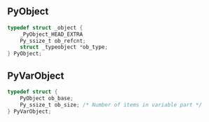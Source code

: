 ## PyObject

```c
typedef struct _object {
    _PyObject_HEAD_EXTRA
    Py_ssize_t ob_refcnt;
    struct _typeobject *ob_type;
} PyObject;
```

## PyVarObject

```c
typedef struct {
    PyObject ob_base;
    Py_ssize_t ob_size; /* Number of items in variable part */
} PyVarObject;
```
